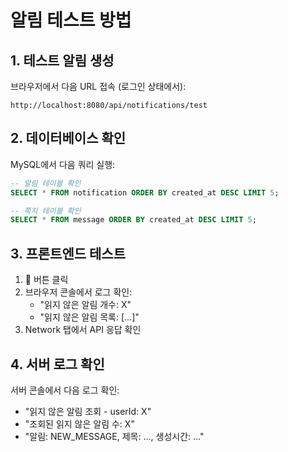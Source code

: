 # 알림 테스트 방법

## 1. 테스트 알림 생성
브라우저에서 다음 URL 접속 (로그인 상태에서):
```
http://localhost:8080/api/notifications/test
```

## 2. 데이터베이스 확인
MySQL에서 다음 쿼리 실행:
```sql
-- 알림 테이블 확인
SELECT * FROM notification ORDER BY created_at DESC LIMIT 5;

-- 쪽지 테이블 확인  
SELECT * FROM message ORDER BY created_at DESC LIMIT 5;
```

## 3. 프론트엔드 테스트
1. 🔔 버튼 클릭
2. 브라우저 콘솔에서 로그 확인:
   - "읽지 않은 알림 개수: X"
   - "읽지 않은 알림 목록: [...]"
3. Network 탭에서 API 응답 확인

## 4. 서버 로그 확인
서버 콘솔에서 다음 로그 확인:
- "읽지 않은 알림 조회 - userId: X"
- "조회된 읽지 않은 알림 수: X"
- "알림: NEW_MESSAGE, 제목: ..., 생성시간: ..."